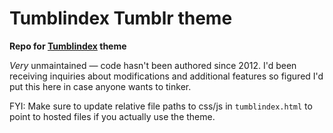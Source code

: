 # Tumblindex Tumblr theme

**Repo for [Tumblindex](http://tumblindex.com) theme**

*Very* unmaintained — code hasn't been authored since 2012. I'd been receiving inquiries about modifications and additional features so figured I'd put this here in case anyone wants to tinker.

FYI: Make sure to update relative file paths to css/js in `tumblindex.html` to point to hosted files if you actually use the theme.
